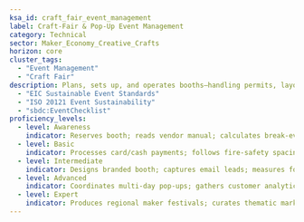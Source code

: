 ```yaml
---
ksa_id: craft_fair_event_management
label: Craft-Fair & Pop-Up Event Management
category: Technical
sector: Maker_Economy_Creative_Crafts
horizon: core
cluster_tags:
  - "Event Management"
  - "Craft Fair"
description: Plans, sets up, and operates booths—handling permits, layout, mobile POS, and live customer engagement.
  - "EIC Sustainable Event Standards"
  - "ISO 20121 Event Sustainability"
  - "sbdc:EventChecklist"
proficiency_levels:
  - level: Awareness
    indicator: Reserves booth; reads vendor manual; calculates break-even sale; and arranges basic display.
  - level: Basic
    indicator: Processes card/cash payments; follows fire-safety spacing; tracks simple inventory.
  - level: Intermediate
    indicator: Designs branded booth; captures email leads; measures footfall traffic flow; optimizes lighting; recycles booth waste.
  - level: Advanced
    indicator: Coordinates multi-day pop-ups; gathers customer analytics; submits impact report; achieves ≥90 % sell-through.
  - level: Expert
    indicator: Produces regional maker festivals; curates thematic markets; secures sponsorship; mentors emerging vendors.
---
```

